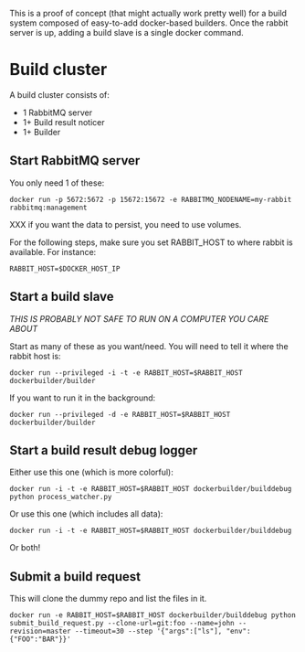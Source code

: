 
This is a proof of concept (that might actually work pretty well) for a build system composed of easy-to-add docker-based builders.  Once the rabbit server is up, adding a build slave is a single docker command.


# Build cluster #

A build cluster consists of:

- 1 RabbitMQ server
- 1+ Build result noticer
- 1+ Builder


## Start RabbitMQ server ##

You only need 1 of these:

    docker run -p 5672:5672 -p 15672:15672 -e RABBITMQ_NODENAME=my-rabbit rabbitmq:management

XXX if you want the data to persist, you need to use volumes.

For the following steps, make sure you set RABBIT_HOST to where rabbit is available.
For instance:

    RABBIT_HOST=$DOCKER_HOST_IP


## Start a build slave ##

*THIS IS PROBABLY NOT SAFE TO RUN ON A COMPUTER YOU CARE ABOUT*

Start as many of these as you want/need.  You will need to tell it where the rabbit host is:

    docker run --privileged -i -t -e RABBIT_HOST=$RABBIT_HOST dockerbuilder/builder

If you want to run it in the background:

    docker run --privileged -d -e RABBIT_HOST=$RABBIT_HOST dockerbuilder/builder


## Start a build result debug logger ##

Either use this one (which is more colorful):

    docker run -i -t -e RABBIT_HOST=$RABBIT_HOST dockerbuilder/builddebug python process_watcher.py

Or use this one (which includes all data):

    docker run -i -t -e RABBIT_HOST=$RABBIT_HOST dockerbuilder/builddebug

Or both!


## Submit a build request ##

This will clone the dummy repo and list the files in it.

    docker run -e RABBIT_HOST=$RABBIT_HOST dockerbuilder/builddebug python submit_build_request.py --clone-url=git:foo --name=john --revision=master --timeout=30 --step '{"args":["ls"], "env":{"FOO":"BAR"}}'



